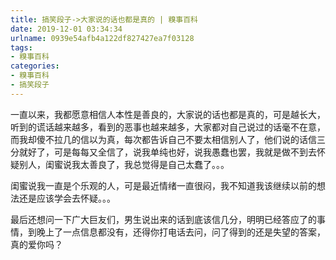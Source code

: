 ```yaml
---
title: 搞笑段子->大家说的话也都是真的 | 糗事百科
date: 2019-12-01 03:34:34
urlname: 0939e54afb4a122df827427ea7f03128
tags: 
- 糗事百科
categories:
- 糗事百科
- 搞笑段子
---
```

一直以来，我都愿意相信人本性是善良的，大家说的话也都是真的，可是越长大，听到的谎话越来越多，看到的恶事也越来越多，大家都对自己说过的话毫不在意，而我却傻不拉几的信以为真，每次都告诉自己不要太相信别人了，他们说的话信三分就好了，可是每每又全信了，说我单纯也好，说我愚蠢也罢，我就是做不到去怀疑别人，闺蜜说我太善良了，我总觉得是自己太蠢了。。。

闺蜜说我一直是个乐观的人，可是最近情绪一直很闷，我不知道我该继续以前的想法还是应该学会去怀疑。。。

最后还想问一下广大巨友们，男生说出来的话到底该信几分，明明已经答应了的事情，到晚上了一点信息都没有，还得你打电话去问，问了得到的还是失望的答案，真的爱你吗？


